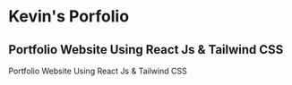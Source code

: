 # Kevin's Porfolio

## Portfolio Website Using React Js & Tailwind CSS

Portfolio Website Using React Js & Tailwind CSS
